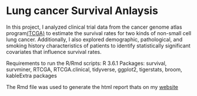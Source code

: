 # Lung cancer Survival Anlaysis

In this project, I analyzed clinical trial data from the cancer genome atlas program[(TCGA)](https://www.cancer.gov/about-nci/organization/ccg/research/structural-genomics/tcga) to estimate the survival rates for two kinds of non-small cell lung cancer. Additionally, I also explored demographic, pathological, and smoking history characteristics of patients to identify statistically significant covariates that influence survival rates.

Requirements to run the R/Rmd scripts:
R 3.6.1
Packages: survival, survminer, RTCGA, RTCGA.clinical, tidyverse, ggplot2, tigerstats, broom, kableExtra packages 

The Rmd file was used to generate the html report thats on my [website](https://smakeneni.github.io/portfolio/Lungcanceranalysis.html)
 
